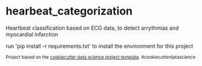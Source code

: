 hearbeat_categorization
==============================

Heartbeat classification based on ECG data, to detect arrythmias and myocardial infarction

run 'pip install -r requirements.txt' to install the environment for this project

<p><small>Project based on the <a target="_blank" href="https://drivendata.github.io/cookiecutter-data-science/">cookiecutter data science project template</a>. #cookiecutterdatascience</small></p>
